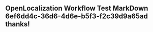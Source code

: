 <properties
ms.topic="hero-topic"
ms.test1="hero-topic"
ms.test2="test"/>

## OpenLocalization Workflow Test MarkDown 6ef6dd4c-36d6-4d6e-b5f3-f2c39d9a65ad thanks!
